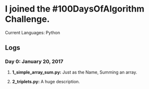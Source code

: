 # I joined the #100DaysOfAlgorithm Challenge. 
Current Languages: Python

## Logs
### Day 0: January 20, 2017 
1) **1_simple_array_sum.py:** Just as the Name, Summing an array. 

2) **2_triplets.py:** A huge description. 